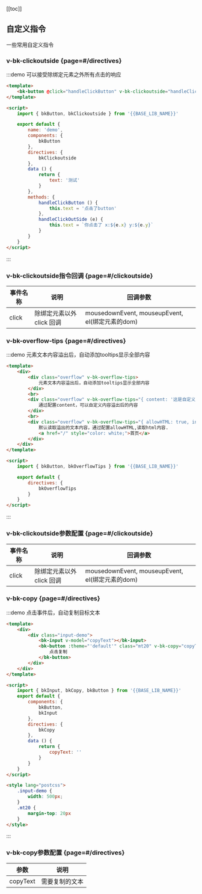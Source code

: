 <script>
    import Vue from 'vue'
    import { bkButton, bkClickoutside, bkOverflowTips, bkInput, bkCopy } from '@'

    export default {
        components: {
            bkButton,
            bkInput
        },
        directives: {
            bkClickoutside,
            bkOverflowTips,
            bkCopy
        },
        data () {
            return {
                text: '点击测试'
            }
        },
        methods: {
            handleClickButton () {
                this.text = '点击了button'
            },
            handleClickOutSide (e) {
                this.text = `你点击了 x:${e.x} y:${e.y}`
            }
        }
    }
</script>

<style>
    .overflow {
        width: 200px;
        overflow: hidden;
        text-overflow: ellipsis;
        white-space: nowrap;
    }
    .input-demo {
        width: 500px;
    }

    .mt10 {
        margin-top:20px
    }
</style>

[[toc]]

## 自定义指令

一些常用自定义指令

### v-bk-clickoutside {page=#/directives}

:::demo 可以接受除绑定元素之外所有点击的响应

```html
<template>
    <bk-button @click="handleClickButton" v-bk-clickoutside="handleClickOutSide">{{text}}</bk-button>
</template>

<script>
    import { bkButton, bkClickoutside } from '{{BASE_LIB_NAME}}'

    export default {
        name: 'demo',
        components: {
            bkButton
        },
        directives: {
            bkClickoutside
        },
        data () {
            return {
                text: '测试'
            }
        },
        methods: {
            handleClickButton () {
                this.text = '点击了button'
            },
            handleClickOutSide (e) {
                this.text = `你点击了 x:${e.x} y:${e.y}`
            }
        }
    }
</script>
```
:::

### v-bk-clickoutside指令回调 {page=#/clickoutside}
| 事件名称 | 说明 | 回调参数 |
|------|------|------|
| click | 除绑定元素以外 click 回调 | mousedownEvent, mouseupEvent, el(绑定元素的dom) |



### v-bk-overflow-tips {page=#/directives}

:::demo 元素文本内容溢出后，自动添加tooltips显示全部内容

```html
<template>
    <div>
        <div class="overflow" v-bk-overflow-tips>
            元素文本内容溢出后，自动添加tooltips显示全部内容
        </div>
        <br>
        <div class="overflow" v-bk-overflow-tips="{ content: '这是自定义的溢出后的提示语' }">
            通过配置content，可以自定义内容溢出后的内容
        </div>
        <br>
        <div class="overflow" v-bk-overflow-tips="{ allowHTML: true, interactive: true }">
            默认读取溢出的文本内容，通过配置allowHTML,读取html内容.
            <a href="/" style="color: white;">首页</a>
        </div>
    </div>
</template>

<script>
    import { bkButton, bkOverflowTips } from '{{BASE_LIB_NAME}}'

    export default {
        directives: {
            bkOverflowTips
        }
    }
</script>
```
:::

### v-bk-clickoutside参数配置 {page=#/clickoutside}
| 事件名称 | 说明 | 回调参数 |
|------|------|------|
| click | 除绑定元素以外 click 回调 | mousedownEvent, mouseupEvent, el(绑定元素的dom) |

### v-bk-copy {page=#/directives}

:::demo 点击事件后，自动复制目标文本

```html
<template>
    <div>
        <div class="input-demo">
            <bk-input v-model="copyText"></bk-input>
            <bk-button :theme="'default'" class="mt20" v-bk-copy="copyText">
                点击复制
            </bk-button>
        </div>
    </div>
</template>

<script>
    import { bkInput, bkCopy, bkButton } from '{{BASE_LIB_NAME}}'
    export default {
        components: {
            bkButton,
            bkInput
        },
        directives: {
            bkCopy
        },
        data () {
            return {
                copyText: ''
            }
        }
    }
</script>

<style lang="postcss">
    .input-demo {
        width: 500px;
    }
    .mt20 {
        margin-top: 20px
    }
</style>
```
:::
### v-bk-copy参数配置 {page=#/directives}
| 参数 | 说明 |
|------|------|
| copyText | 需要复制的文本 |